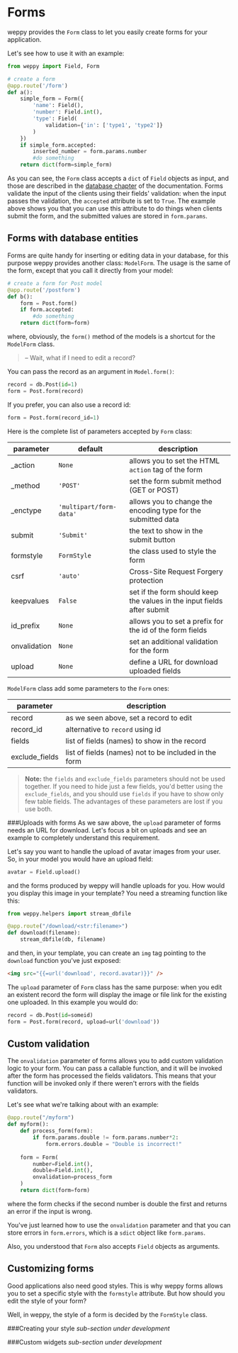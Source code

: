 Forms
=====

weppy provides the `Form` class to let you easily create forms for your application.

Let's see how to use it with an example:

```python
from weppy import Field, Form

# create a form
@app.route('/form')
def a():
    simple_form = Form({
        'name': Field(),
        'number': Field.int(),
        'type': Field(
            validation={'in': ['type1', 'type2']}
        )
    })
    if simple_form.accepted:
        inserted_number = form.params.number
        #do something
    return dict(form=simple_form)
```

As you can see, the `Form` class accepts a `dict` of `Field` objects as input,
and those are described in the [database chapter](./dal/models#fields) of the documentation.
Forms validate the input of the clients using their fields' validation: when the
input passes the validation, the `accepted` attribute is set to `True`.
The example above shows you that you can use this attribute to do things when
clients submit the form, and the submitted values are stored in `form.params`.

Forms with database entities
----------------------------
Forms are quite handy for inserting or editing data in your database, for this purpose
weppy provides another class: `ModelForm`. The usage is the same of the form,
except that you call it directly from your model:

```python
# create a form for Post model
@app.route('/postform')
def b():
    form = Post.form()
    if form.accepted:
        #do something
    return dict(form=form)
```

where, obviously, the `form()` method of the models is a shortcut for the `ModelForm` class.

> – Wait, what if I need to edit a record?

You can pass the record as an argument in `Model.form()`:

```python
record = db.Post(id=1)
form = Post.form(record)
```

If you prefer, you can also use a record id:

```python
form = Post.form(record_id=1)
```

Here is the complete list of parameters accepted by `Form` class:

| parameter | default | description |
| --- | --- | --- |
| _action | `None` | allows you to set the HTML `action` tag of the form |
| _method | `'POST'` | set the form submit method (GET or POST) |
| _enctype | `'multipart/form-data'` | allows you to change the encoding type for the submitted data |
| submit | `'Submit'` | the text to show in the submit button |
| formstyle | `FormStyle` | the class used to style the form |
| csrf | `'auto'` | Cross-Site Request Forgery protection |
| keepvalues | `False` | set if the form should keep the values in the input fields after submit |
| id_prefix | `None` | allows you to set a prefix for the id of the form fields |
| onvalidation | `None` | set an additional validation for the form |
| upload | `None` | define a URL for download uploaded fields |

`ModelForm` class add some parameters to the `Form` ones:

| parameter | description |
| --- | --- |
| record | as we seen above, set a record to edit |
| record_id | alternative to `record` using id |
| fields | list of fields (names) to show in the record |
| exclude_fields | list of fields (names) not to be included in the form |

> **Note:** the `fields` and `exclude_fields` parameters should not be used together. If you need to hide just a few fields, you'd better using the `exclude_fields`, and you should use `fields` if you have to show only few table fields. The advantages of these parameters are lost if you use both.

###Uploads with forms
As we saw above, the `upload` parameter of forms needs an URL for download. Let's focus a bit on uploads and see an example to completely understand this requirement.

Let's say you want to handle the upload of avatar images from your user. So, in your model you would have an upload field:

```python
avatar = Field.upload()
```

and the forms produced by weppy will handle uploads for you. How would you display this image in your template? You need a streaming function like this:

```python
from weppy.helpers import stream_dbfile 

@app.route("/download/<str:filename>")
def download(filename):
    stream_dbfile(db, filename)
```

and then, in your template, you can create an `img` tag pointing to the `download` function you've just exposed:

```html
<img src="{{=url('download', record.avatar)}}" />
```

The `upload` parameter of `Form` class has the same purpose: when you edit an existent record the form will display the image or file link for the existing one uploaded. In this example you would do:

```python
record = db.Post(id=someid)
form = Post.form(record, upload=url('download'))
```

Custom validation
-----------------
The `onvalidation` parameter of forms allows you to add custom validation logic
to your form. You can pass a callable function, and it will be invoked after the
form has processed the fields validators. This means that your function will be
invoked only if there weren't errors with the fields validators.

Let's see what we're talking about with an example:

```python
@app.route("/myform")
def myform():
    def process_form(form):
        if form.params.double != form.params.number*2:
            form.errors.double = "Double is incorrect!"
    
    form = Form(
        number=Field.int(), 
        double=Field.int(),
        onvalidation=process_form
    )
    return dict(form=form)
```

where the form checks if the second number is double the first and returns
an error if the input is wrong.

You've just learned how to use the `onvalidation` parameter and that you can
store errors in `form.errors`, which is a `sdict` object like `form.params`.

Also, you understood that `Form` also accepts `Field` objects as arguments.

Customizing forms
-----------------
Good applications also need good styles. This is why weppy forms allows you to
set a specific style with the `formstyle` attribute. But how should you edit the
style of your form?

Well, in weppy, the style of a form is decided by the `FormStyle` class.

###Creating your style
*sub-section under development*

###Custom widgets
*sub-section under development*
